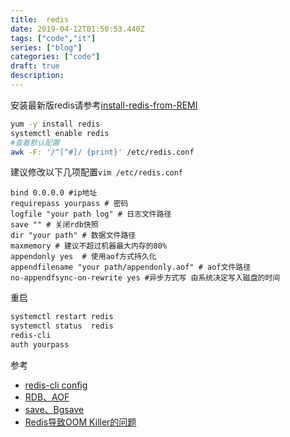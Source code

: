 ```yaml
---
title:  redis
date: 2019-04-12T01:50:53.440Z
tags: ["code","it"]
series: ["blog"]
categories: ["code"]
draft: true
description:
---
```


安装最新版redis请参考[install-redis-from-REMI](https://computingforgeeks.com/how-to-install-latest-redis-on-centos-7/)

```bash
yum -y install redis
systemctl enable redis
#查看默认配置 
awk -F: '/^[^#]/ {print}' /etc/redis.conf
```


建议修改以下几项配置`vim /etc/redis.conf`  

```
bind 0.0.0.0 #ip地址
requirepass yourpass # 密码
logfile "your path log" # 日志文件路径
save "" # 关闭rdb快照
dir "your path" # 数据文件路径
maxmemory # 建议不超过机器最大内存的80%
appendonly yes  # 使用aof方式持久化
appendfilename "your path/appendonly.aof" # aof文件路径
no-appendfsync-on-rewrite yes #异步方式写 由系统决定写入磁盘的时间
```

重启  

```bash
systemctl restart redis
systemctl status  redis
redis-cli
auth yourpass
```


参考  
- [redis-cli config](https://www.zhihu.com/question/46220824)
- [RDB、AOF](https://www.jianshu.com/p/a91329ae210c)
- [save、Bgsave](http://www.runoob.com/redis/redis-backup.html)
- [Redis导致OOM Killer的问题](https://emacsist.github.io/2016/09/06/%E7%94%9F%E4%BA%A7%E7%8E%AF%E5%A2%83%E4%B8%80%E6%AC%A1redis%E5%AF%BC%E8%87%B4oom-killer%E7%9A%84%E9%97%AE%E9%A2%98/)
